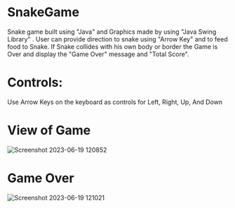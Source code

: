 # SnakeGame
Snake game built using "Java" and Graphics made by using "Java Swing Library" . 
User can provide direction to snake using "Arrow Key" and to feed food to Snake.
If Snake collides with his own body or border the Game is Over and display the "Game Over" message and "Total Score".

# Controls:

Use Arrow Keys on the keyboard as controls for Left, Right, Up, And Down

# View of Game
![Screenshot 2023-06-19 120852](https://github.com/humptinessgupta/Snake/assets/136982736/8efcbe9f-e64c-4bff-b653-14f7fe00c9f5)
# Game Over
![Screenshot 2023-06-19 121021](https://github.com/humptinessgupta/Snake/assets/136982736/cefb4325-b726-4f88-a123-66cc67962b3b)

